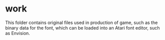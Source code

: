 # work

This folder contains original files used in production of game, such as the
binary data for the font, which can be loaded into an Atari font editor,
such as Envision.
